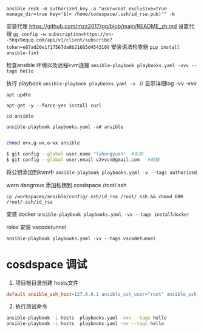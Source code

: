 `ansible reck -m authorized_key -a "user=root exclusive=true manage_dir=true key='$(< /home/codespace/.ssh/id_rsa.pub)'" -k`

安装代理
https://github.com/mzz2017/gg/blob/main/README_zh.md
设置代理
`gg config -w subscription=https://xn--5hqx9equq.com/api/v1/client/subscribe?token=e87ad20e1f17567da8b216b5d4543109`
安装语法检查器
`pip install ansible-lint`

检查ansible 环境以及远程kvm连接
`ansible-playbook playbooks.yaml -vvv --tags hello`

执行 playbook
`ansible-playbook playbooks.yaml -v ` // 显示详细log -vv -vvv
                                                                                                    
`apt updte`

`apt-get -y --force-yes install curl`

`cd ansible`

`ansible-playbook playbooks.yaml -v# ansible`



```bash

chmod u+x,g-wx,o-wx ansible

$ git config --global user.name "lvhongyuan"  #名称
$ git config --global user.email v2vvcn@gmail.com   #邮箱
```


将公钥添加到kvm中
`ansible-playbook playbooks.yaml -v --tags authorized`

warn dangrous
添加私钥到 cosdspace /root/.ssh 

`cp /workspaces/ansible/config/.ssh/id_rsa /root/.ssh && chmod 600 /root/.ssh/id_rsa `

安装 docker
`ansible-playbook playbooks.yaml -vv --tags installdocker`

roles 安装 vscodetunnel

`ansible-playbook playbooks.yaml -vv --tags vscodetunnel`

# cosdspace 调试

1. 项目根目录创建 hosts文件
```ini
default ansible_ssh_host=127.0.0.1 ansible_ssh_user="root" ansible_ssh_pass=changepassword ansible_ssh_extra_args='-o StrictHostKeyChecking=no'
```
2. 执行测试命令
```bash
ansible-playbook -i hosts  playbooks.yaml -vvv --tags hello
ansible-playbook -i hosts  playbooks.yaml -vv --tags hello
```